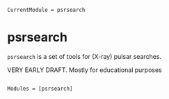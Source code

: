 ```@meta
CurrentModule = psrsearch
```

# psrsearch

`psrsearch` is a set of tools for (X-ray) pulsar searches.

VERY EARLY DRAFT. Mostly for educational purposes


```@index
```

```@autodocs
Modules = [psrsearch]
```
